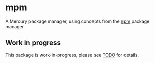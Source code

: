 # mpm

A Mercury package manager, using concepts from the
[npm](https://www.npmjs.com/) package manager.

## Work in progress

This package is work-in-progress, please see [TODO](TODO.md) for details.
